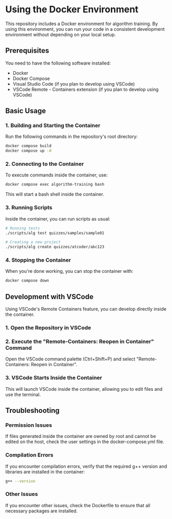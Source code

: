 # Using the Docker Environment

This repository includes a Docker environment for algorithm training. By using this environment, you can run your code in a consistent development environment without depending on your local setup.

## Prerequisites

You need to have the following software installed:

- Docker
- Docker Compose
- Visual Studio Code (if you plan to develop using VSCode)
- VSCode Remote - Containers extension (if you plan to develop using VSCode)

## Basic Usage

### 1. Building and Starting the Container

Run the following commands in the repository's root directory:

```bash
docker compose build
docker compose up -d
```

### 2. Connecting to the Container

To execute commands inside the container, use:

```bash
docker compose exec algorithm-training bash
```

This will start a bash shell inside the container.

### 3. Running Scripts

Inside the container, you can run scripts as usual:

```bash
# Running tests
./scripts/alg test quizzes/samples/sample01

# Creating a new project
./scripts/alg create quizzes/atcoder/abc123
```

### 4. Stopping the Container

When you're done working, you can stop the container with:

```bash
docker compose down
```

## Development with VSCode

Using VSCode's Remote Containers feature, you can develop directly inside the container.

### 1. Open the Repository in VSCode

### 2. Execute the "Remote-Containers: Reopen in Container" Command

Open the VSCode command palette (Ctrl+Shift+P) and select "Remote-Containers: Reopen in Container".

### 3. VSCode Starts Inside the Container

This will launch VSCode inside the container, allowing you to edit files and use the terminal.

## Troubleshooting

### Permission Issues

If files generated inside the container are owned by root and cannot be edited on the host, check the user settings in the docker-compose.yml file.

### Compilation Errors

If you encounter compilation errors, verify that the required g++ version and libraries are installed in the container:

```bash
g++ --version
```

### Other Issues

If you encounter other issues, check the Dockerfile to ensure that all necessary packages are installed.
